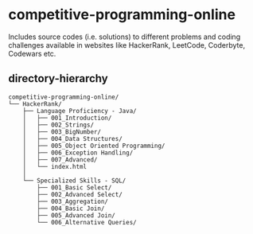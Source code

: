 # competitive-programming-online

Includes source codes (i.e. solutions) to different problems and coding challenges available in websites like HackerRank, LeetCode, Coderbyte, Codewars etc.


## directory-hierarchy

```text
competitive-programming-online/
└── HackerRank/
    ├── Language Proficiency - Java/
    │   ├── 001_Introduction/
    │   ├── 002_Strings/
    │   ├── 003_BigNumber/
    │   ├── 004_Data Structures/
    │   ├── 005_Object Oriented Programming/
    │   ├── 006_Exception Handling/
    │   ├── 007_Advanced/
	│	└── index.html
    │
    └── Specialized Skills - SQL/
        ├── 001_Basic Select/
        ├── 002_Advanced Select/
        ├── 003_Aggregation/
        ├── 004_Basic Join/
        ├── 005_Advanced Join/
        └── 006_Alternative Queries/
```
